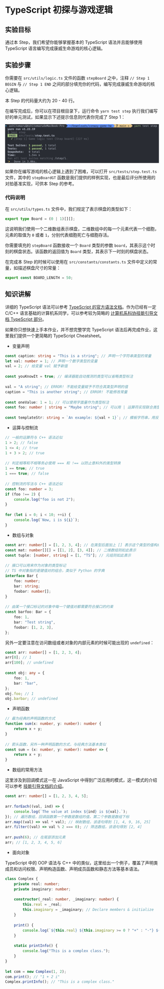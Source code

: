 # TypeScript 初探与游戏逻辑

## 实验目标

通过本 Step，我们希望你能够掌握基本的 TypeScript 语法并且能够使用 TypeScript 语言编写完成康威生命游戏的核心逻辑。

## 实验步骤

你需要在 `src/utils/logic.ts` 文件的函数 `stepBoard` 之中，注释 `// Step 1 BEGIN` 与 `// Step 1 END` 之间的部分填充你的代码，编写完成康威生命游戏的核心逻辑。

本 Step 的代码量大约为 20 - 40 行。

在编写完成后，你可以在项目根目录下，运行命令 `yarn test step` 执行我们编写好的单元测试，如果显示下述提示信息则代表你完成了 Step 1：

![](../../static/react/step1-test-pass.png)

如果你在编写游戏的核心逻辑上遇到了困难，可以打开 `src/tests/step.test.ts` 文件，其中的 `stepBoardGT` 函数是我们提供的样例实现，也是最后评分所使用的对拍基准实现，可供本 Step 的参考。

### 代码说明

在 `src/utils/types.ts` 文件中，我们规定了表示棋盘的类型如下：

```typescript
export type Board = (0 | 1)[][];
```

这说明我们使用一个二维数组表示棋盘，二维数组中的每一个元素代表一个细胞，元素的取值为 `0` 或者 `1`，分别代表细胞死亡与细胞存活。

你需要填充的 `stepBoard` 函数接收一个 `Board` 类型的参数 `board`，其表示这个时刻的棋盘状态。该函数的返回值为 `Board` 类型，其表示下一时刻的棋盘状态。

在完成本 Step 的时候可以使用在 `src/constants/constants.ts` 文件中定义的常量，如描述棋盘尺寸的常量：

```typescript
export const BOARD_LENGTH = 50;
```

## 知识讲解

详细的 TypeScript 语法可以参考 [TypeScript 的官方语法文档](https://www.typescriptlang.org/docs/)。作为已经有一定 C/C++ 语言基础的计算机系同学，可以参考较为简略的 [计算机系科协技能引导文档 TypeScript 部分](https://docs.net9.org/languages/typescript/)。

如果你只想快速上手本作业，并不想完整学完 TypeScript 语法后再完成作业，这里我们提供一个更简略的 TypeScript Cheatsheet。

- 变量声明

```typescript
const caption: string = "This is a string"; // 声明一个字符串类型的常量
let val: number = 1; // 声明一个数字类型的变量
val = 2; // 给变量 val 赋予新值

const youKnowIt = true; // 编译器能自动推测的类型可以省略类型标注

val = "A string"; // ERROR! 不能给变量赋予不符合其类型声明的值
caption = "This is another string"; // ERROR! 不能修改常量

const oneValue: 1 = 1; // 可以使用字面量作为类型标注
const foo: number | string = "Maybe string"; // 可以用 | 运算符实现联合类型

const templateStr: string = `An example: ${val + 1}`; // 模板字符串，用反引号标记，用 ${} 标记需要嵌入字符串的变量
```

- 运算与控制流

```typescript
// 一般的运算符与 C++ 语法近似
1 > 2; // false
1 <= 4; // true
1 + 3 > 2; // true

// 判定相等和不相等务必使用 === 和 !== 以防止意料外的类型转换
1 == true; // true
1 === true; // false

// 控制流的写法与 C++ 语法近似
const foo: number = 3;
if (foo !== 2) {
    console.log("foo is not 2");
}

for (let i = 0; i < 10; ++i) {
    console.log(`Now, i is ${i}`);
}
```

- 数组与对象

```typescript
const arr: number[] = [1, 2, 3, 4]; // 在类型后面加上 [] 表示这个类型的值构成的数组
const mat: number[][] = [[1, 2], [3, 4]]; // 二维数组则如此表示
const tuple: [number, string] = [1, "TS"]; // 元组则如此表示

// 接口可以用来作为对象的类型标记
// TS 中对象指的是键值对的组合，类似于 Python 的字典
interface Bar {
    foo: number;
    bar: string;
    foobar: number[];
}

// 由某一个接口标记的对象中每一个键值对都需要符合接口的约束
const barfoo: Bar = {
    foo: 1,
    bar: "Test string",
    foobar: [1, 2, 3],
};
```

另外一定要注意在访问数组或者对象的内部元素的时候可能出现的 `undefined`：

```typescript
const arr: number[] = [1, 2, 3, 4];
arr[0]; // 1
arr[100]; // undefined

const obj: any = {
    foo: 1,
    bar: "bar",
};
obj.foo; // 1
obj.barbar; // undefined
```

- 声明函数

```typescript
// 最为经典的声明函数的方式
function sum(x: number, y: number): number {
    return x + y;
}

// 箭头函数，另外一种声明函数的方式，与经典方法基本类似
const sum = (x: number, y: number): number => {
    return x + y;
}
```

- 数组的常用方法

这里涉及到回调模式这一在 JavaScript 中得到广泛应用的模式，这一模式的介绍可以参考 [技能引导文档的介绍](https://docs.net9.org/languages/javascript/function/#_3)。

```typescript
const arr: number[] = [1, 2, 3, 4, 5];

arr.forEach((val, ind) => {
    console.log(`The value at index ${ind} is ${val}.`);
}); // 遍历数组，回调函数第一个参数是数组的值，第二个参数是数组下标
arr.map((val) => val * val); // 映射数组，该语句得到 [1, 4, 9, 16, 25]
arr.filter((val) => val % 2 === 0); // 筛选数组，该语句得到 [2, 4]

arr.push(6); // 在尾部添加元素
arr; // [1, 2, 3, 4, 5, 6]
```

- 面向对象

TypeScript 中的 OOP 语法与 C++ 中的类似，这里给出一个例子，覆盖了声明类成员和访问权限、声明构造函数、声明成员函数和静态方法等基本语法。

```typescript
class Complex {
    private real: number;
    private imaginary: number;

    constructor(_real: number, _imaginary: number) {
        this.real = _real;
        this.imaginary = _imaginary; // Declare members & initialize
    }

    print() {
        console.log(`${this.real} ${this.imaginary >= 0 ? "+" : "-"} ${Math.abs(this.imaginary)} i`);
    }

    static printInfo() {
        console.log("This is a complex class.");
    }
}

let com = new Complex(1, 2);
com.print(); // "1 + 2 i"
Complex.printInfo(); // "This is a complex class."
```